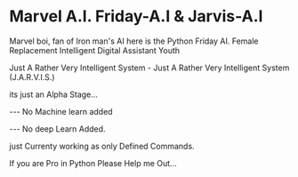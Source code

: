 # Marvel A.I. Friday-A.I & Jarvis-A.I

Marvel boi, fan of Iron man's AI here is the Python Friday AI. Female Replacement Intelligent Digital Assistant Youth

Just A Rather Very Intelligent System - Just A Rather Very Intelligent System (J.A.R.V.I.S.)

its just an Alpha Stage...

--- No Machine learn added  

--- No deep Learn Added.

just Currenty working as only Defined Commands.

If you are Pro in Python Please Help me Out...
